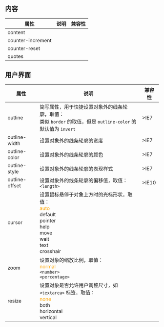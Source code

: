 ## 内容

属性|说明|兼容性
-|-|-
content|
counter-increment|
counter-reset|
quotes|



## 用户界面

属性|说明|兼容性
-|-|-
outline|简写属性，用于快捷设置对象外的线条轮廓，取值：<br>类似 `border` 的取值，但是 `outline-color` 的默认值为 `invert`|>IE7
outline-width|设置对象外的线条轮廓的宽度|>IE7
outline-color|设置对象外的线条轮廓的颜色|>IE7
outline-style|设置对象外的线条轮廓的表现样式|>IE7
outline-offset|设置对象外的线条轮廓的偏移值，取值：<br>`<length>`|>IE10
cursor|设置鼠标悬停于对象上方时的光标形状，取值：<br><font color="orange">auto</font><br>default<br>pointer<br>help<br>move<br>wait<br>text<br>crosshair|
zoom|设置对象的缩放比例，取值：<br><font color="orange">normal</font><br>`<number>`<br>`<percentage>`|
resize|设置对象是否允许用户调整尺寸，如 `<textarea>` 标签，取值：<br><font color="orange">none</font><br>both<br>horizontal<br>vertical|